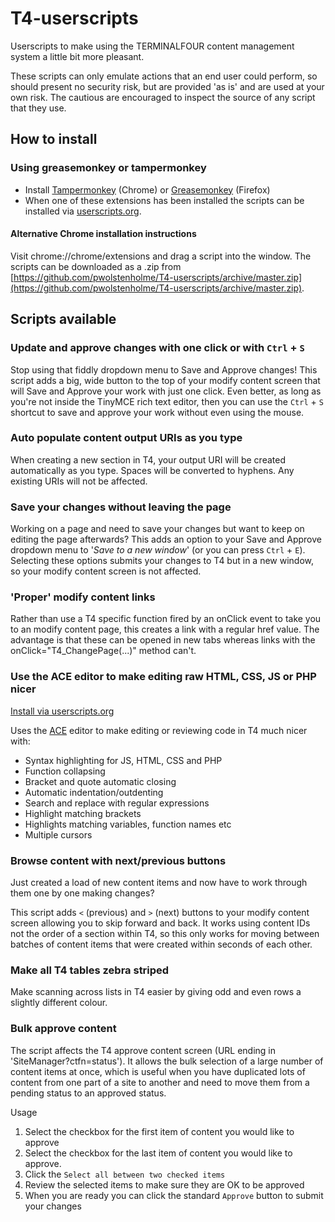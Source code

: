 T4-userscripts
===============

Userscripts to make using the TERMINALFOUR content management system a little bit more pleasant.

These scripts can only emulate actions that an end user could perform, so should present no security risk, but are provided 'as is' and are used at your own risk. The cautious are encouraged to inspect the source of any script that they use.

## How to install

### Using greasemonkey or tampermonkey

* Install [Tampermonkey](https://chrome.google.com/webstore/detail/tampermonkey/dhdgffkkebhmkfjojejmpbldmpobfkfo?hl=en) (Chrome) or [Greasemonkey](https://addons.mozilla.org/en-US/firefox/addon/greasemonkey/) (Firefox)
* When one of these extensions has been installed the scripts can be installed via [userscripts.org](http://userscripts.org/tags/t4userscripts). 

#### Alternative Chrome installation instructions

Visit chrome://chrome/extensions and drag a script into the window. The scripts can be downloaded as a .zip from [https://github.com/pwolstenholme/T4-userscripts/archive/master.zip](https://github.com/pwolstenholme/T4-userscripts/archive/master.zip).

Scripts available
-----------------


### Update and approve changes with one click or with `Ctrl` + `S`

Stop using that fiddly dropdown menu to Save and Approve changes! This script adds a big, wide button to the top of your modify content screen that will Save and Approve your work with just one click. Even better, as long as you're not inside the TinyMCE rich text editor, then you can use the `Ctrl` + `S` shortcut to save and approve your work without even using the mouse.

### Auto populate content output URIs as you type

When creating a new section in T4, your output URI will be created automatically as you type. Spaces will be converted to hyphens. Any existing URIs will not be affected.

### Save your changes without leaving the page

Working on a page and need to save your changes but want to keep on editing the page afterwards? This adds an option to your Save and Approve dropdown menu to '*Save to a new window*' (or you can press `Ctrl` + `E`). Selecting these options submits your changes to T4 but in a new window, so your modify content screen is not affected.

### 'Proper' modify content links

Rather than use a T4 specific function fired by an onClick event to take you to an modify content page, this creates a link with a regular href value. The advantage is that these can be opened in new tabs whereas links with the onClick="T4_ChangePage(...)" method can't.

### Use the ACE editor to make editing raw HTML, CSS, JS or PHP nicer

[Install via userscripts.org](http://userscripts.org/scripts/show/416373)

Uses the [ACE](http://ace.c9.io) editor to make editing or reviewing code in T4 much nicer with:
* Syntax highlighting for JS, HTML, CSS and PHP
* Function collapsing
* Bracket and quote automatic closing
* Automatic indentation/outdenting
* Search and replace with regular expressions
* Highlight matching brackets
* Highlights matching variables, function names etc
* Multiple cursors

### Browse content with next/previous buttons

Just created a load of new content items and now have to work through them one by one making changes?

This script adds `<` (previous) and `>` (next) buttons to your modify content screen allowing you to skip forward and back. It works using content IDs not the order of a section within T4, so this only works for moving between batches of content items that were created within seconds of each other.


### Make all T4 tables zebra striped

Make scanning across lists in T4 easier by giving odd and even rows a slightly different colour.

### Bulk approve content

The script affects the T4 approve content screen (URL ending in 'SiteManager?ctfn=status'). It allows the bulk selection of a large number of content items at once, which is useful when you have duplicated lots of content from one part of a site to another and need to move them from a pending status to an approved status.

Usage

1. Select the checkbox for the first item of content you would like to approve
1. Select the checkbox for the last item of content you would like to approve.
2. Click the `Select all between two checked items`
3. Review the selected items to make sure they are OK to be approved
1. When you are ready you can click the standard `Approve` button to submit your changes
